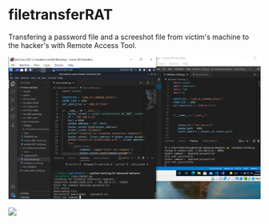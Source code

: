 # filetransferRAT

Transfering a password file and a screeshot file from victim's machine to the hacker's with Remote Access Tool.

![](assets/downloadpassword.PNG)

![](assets/Pyautogui.PNG)
